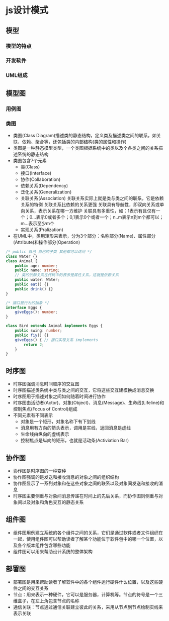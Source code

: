 # js设计模式



## 模型

### 模型的特点

### 开发软件

### UML组成

## 模型图

### 用例图

### 类图

- 类图(Class Diagram)描述类的静态结构，定义类及描述类之间的联系，如关联、依赖、聚合等，还包括类的内部结构(类的属性和操作)
- 类图是一种静态模型类型，一个类图根据系统中的类以及个各类之间的关系描述系统的静态结构
- 类图包含7个元素
  - 类(Class)
  - 接口(Interface)
  - 协作(Collaboration)
  - 依赖关系(Dependency)
  - 泛化关系(Generalization)
  - 关联关系(Association)
    关联关系实际上就是类与类之间的联系，它是依赖关系的特例
    关联关系比依赖的关系更强
    关联具有导航性，即双向关系或单向关系，表示关系在哪一方维护
    关联具有多重性，如：1表示有且仅有一个；0…表示0或者多个；0,1表示0个或者一个；n..m表示n到m个都可以；m...表示至少m个
  - 实现关系(Pralization)
- 在UML中，类用矩形来表示，分为3个部分：名称部分(Name)、属性部分(Attribute)和操作部分(Operation)

```typescript
/* public 自己 自己的子类 其他都可以访问 */
class Water {}
class Animal {
    public age: number;
    public name: string;
    // 类的依赖关系在代码中的表示是属性关系，这就是依赖关系
    public water: Water;
    public eat() {}
    public drink() {}
}

/* 接口是行为的抽象 */
interface Eggs {
    giveEggs(): number;
}

class Bird extends Animal implements Eggs {
    public swing: number;
    public fiy() {}
    giveEggs() { // 接口实现关系 implements
        return 2;
    }
}
```

## 时序图

- 时序图强调消息时间顺序的交互图
- 时序图描述类系统中类与类之间的交互，它将这些交互建模换成消息交换
- 时序图用于描述对象之间如何随着时间进行协作
- 时序图由活动者(Actor)、对象(Object)、消息(Message)、生命线(Lifeline)和控制焦点(Focus of Control)组成
- 不同元素有不同表示
  - 对象是一个矩形，对象名称下有下划线
  - 消息用有方向的箭头表示，调用是实线，返回消息是虚线
  - 生命线由纵向的虚线表示
  - 控制焦点是纵向的矩形，也就是活动条(Activiation Bar)

## 协作图

- 协作图是时序图的一种变种
- 协作图强调的是发送和接收消息的对象之间的组织结构
- 协作图显示了一系列对象和在这些对象之间的联系以及对象间发送和接收的消息
- 时序图主要侧重与对象间消息传递在时间上的先后关系，而协作图则侧重与对象间以及对象和角色交互的静态关系

## 组件图

- 组件图用例建立系统的各个组件之间的关系，它们是通过软件或者文件组织在一起，使用组件图可以帮助读者了解某个功能位于软件包中的哪一个位置，以及各个版本组件包含哪些功能
- 组件图可以用来帮助设计系统的整体架构

## 部署图

- 部署图是用来帮助读者了解软件中的各个组件运行硬件什么位置，以及这些硬件之间的交互关系
- 节点：用来表示一种硬件，它可以是服务器，计算机等。节点的符号是一个三维盒子，在左上角包含节点的名称
- 通信关联：节点通过通信关联建立彼此的关系，采用从节点到节点绘制实线来表示关联